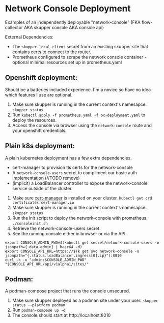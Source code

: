 # Network Console Deployment

Examples of an independently deployable "network-console" (FKA flow-collector AKA skupper console AKA console api)


External Dependencies:

* The `skupper-local-client` secret from an existing skupper site that contains
  certs to connect to the router.
* Prometheus configured to scrape the network console container - optional
  minimal resources set up in prometheus.yaml

## Openshift deployment:

Should be a batteries included experience. I'm a novice so have no idea which features I use are optional.

1. Make sure skupper is running in the current context's namesapce. `skupper status`.
1. Run `kubectl apply -f prometheus.yaml -f oc-deployment.yaml` to deploy the resources.
1. Access the console via browser using the `network-console` route and your openshift credentials.

## Plain k8s deployment:

A plain kubernetes deployment has a few extra dependencies.

* cert-manager to provision tls certs for the network-console
* A `network-console-users` secret to compliment our basic auth implementation (//TODO remove)
* (implicit) a LoadBalancer controller to expose the network-console service outside of the cluster.

1. Make sure [cert-manager](https://cert-manager.io/) is installed on your cluster. `kubectl get crd certificates.cert-manager.io`
1. Make sure skupper is running in the current context's namesapce. `skupper status`
1. Run the init script to deploy the network-console with prometheus. `./consoleinit.sh`
1. Retrieve the network-console-users secret.
1. See the running console either in browser or via the API.
```
export CONSOLE_ADMIN_PWD=$(kubectl get secret/network-console-users -o jsonpath={.data.admin} | base64 -d)
export CONSOLE_API_URL=https://$(k get svc network-console -o jsonpath="{.status.loadBalancer.ingress[0].ip}"):8010
curl -k -u "admin:$CONSOLE_ADMIN_PWD" "$CONSOLE_API_URL/api/v1alpha1/sites/"
```

## Podman:

A podman-compose project that runs the console unsecured.


1. Make sure skupper deployed as a podman site under your user. `skupper status --platform podman`
1. Run `podman-compose up -d`
1. The console should start at http://localhost:8010
